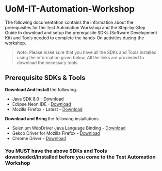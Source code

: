 # UoM-IT-Automation-Workshop

The following documentation contains the information about the prerequisites for the Test Automation Workshop and the Step-by-Step Guide to download and setup the prerequisite SDKs (Software Development Kit) and Tools needed to complete the hands-On activities dueing the workshop.

> *Note:*
>Please make sure that you have all the SDKs and Tools installed using the information given below, All the links are provieded to download the necessary tools.

## Prerequisite SDKs & Tools

**Download And Install** the following.
* Java SDK 8.0 - [Download](http://www.oracle.com/technetwork/java/javase/downloads/jdk8-downloads-2133151.html)
* Eclipse Neon IDE - [Download](https://github.com/kasunkv/UoM-IT-Automation-Workshop/raw/master/installations/eclipse-inst-win64.exe)
* Mozilla Firefox - Latest - [Download](https://github.com/kasunkv/UoM-IT-Automation-Workshop/raw/master/installations/Firefox%20Setup%2052.0.1.exe)

**Download and Bring** the following installations.
* Selenium WebDriver Java Language Binding - [Download](https://github.com/kasunkv/UoM-IT-Automation-Workshop/raw/master/installations/selenium-java-3.3.1.zip)
* Gekco Driver for Mozilla Firefox - [Download](https://github.com/kasunkv/UoM-IT-Automation-Workshop/raw/master/installations/geckodriver-v0.15.0-win64.zip)
* Chrome Driver - [Download](https://github.com/kasunkv/UoM-IT-Automation-Workshop/raw/master/installations/chromedriver_win32.zip)


### You **MUST** have the above SDKs and Tools downloaded/installed before you come to the Test Automation Workshop




